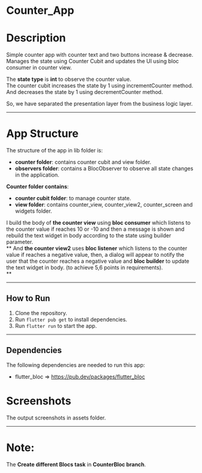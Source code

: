 # Counter_App

# Description

Simple counter app with counter text and two buttons increase & decrease.             
Manages the state using Counter Cubit and updates the UI using bloc consumer in counter view.

The **state type** is **int** to observe the counter value.      
The counter cubit increases the state by 1 using incrementCounter method.    
And decreases the state by 1 using decrementCounter method.    

So, we have separated the presentation layer from the business logic layer.         

--------------------------------

# App Structure

The structure of the app in lib folder is:             
- **counter folder**: contains counter cubit and view folder.
- **observers folder**: contains a BlocObserver to observe all state changes in the application.                                  
                                                                                                       
**Counter folder contains**:                 
   - **counter cubit folder**: to manage counter state.                  
   - **view folder**: contains counter_view, counter_view2, counter_screen and widgets folder.                                                              

I build the body of **the counter view** using **bloc consumer** which listens to the counter value if reaches 10 or -10 and
then a message is shown and
rebuild the text widget in body according to the state using builder parameter.       
**
And **the counter view2** uses **bloc listener** which listens to the counter value if
reaches a negative value, then, a dialog will appear to notify the user that the counter reaches a negative value and
**bloc builder** to update the text widget in body. (to achieve 5,6 points in requirements).      
**

------------------
## How to Run

1. Clone the repository.
2. Run `flutter pub get` to install dependencies.
3. Run `flutter run` to start the app.
   
---------------------------------------
## Dependencies

The following dependencies are needed to run this app:

- flutter_bloc  => https://pub.dev/packages/flutter_bloc

# Screenshots

The output screenshots in assets folder.

------------------

# Note: 

The **Create different Blocs task** in **CounterBloc branch**.

